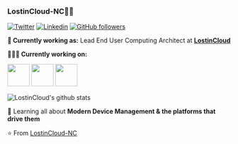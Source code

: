 ### LostinCloud-NC👨‍💻

[![Twitter](https://img.shields.io/badge/-Twitter-222222?style=flat-square&logo=twitter&logoColor=white&link=https://twitter.com/ke)](https://twitter.com/KevinOdomNC)
[![Linkedin](https://img.shields.io/badge/-LinkedIn-222222?style=flat-square&logo=Linkedin&logoColor=white&link=https://www.linkedin.com/in/kevnodom/)](https://www.linkedin.com/in/kevnodom/)
[![GitHub followers](https://img.shields.io/github/followers/LostinCloud-NC.svg?style=social&label=Follow&maxAge=2592000)](https://github.com/LostinCloud-NC?tab=followers)

**💼 Currently working as:** Lead End User Computing Architect at <a href="https://Lostinin.Cloud/" target="_blank"><b>LostinCloud</b></a>

**👨🏻‍💻 Currently working on:** 

<code><a href="https://docs.microsoft.com/en-us/mem/intune/fundamentals/what-is-intune" target="_blank"><img height="50" src="https://www.vectorlogo.zone/logos/microsoft_azure/microsoft_azure-ar21.svg"></a></code>
<code><a href="https://docs.microsoft.com/en-us/azure/azure-functions/functions-overview" target="_blank"><img height="50" src="https://www.vectorlogo.zone/logos/azurefunctions/azurefunctions-ar21.svg"></a></code>
<code><a href="https://docs.microsoft.com/en-us/powershell/" target="_blank"><img height="50" src="https://www.vectorlogo.zone/logos/visualstudio_code/visualstudio_code-ar21.svg"></a></code>

![LostinCloud's github stats](https://github-readme-stats.vercel.app/api?username=LostinCloud-NC&show_icons=true&line_height=30)

🌱 Learning all about **Modern Device Management & the platforms that drive them**

⭐️ From [LostinCloud-NC](https://github.com/LostinCloud-NC)
